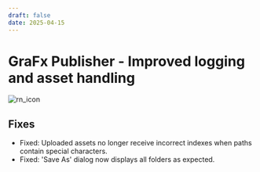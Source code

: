 ```yaml
---
draft: false
date: 2025-04-15
---
```


# GraFx Publisher - Improved logging and asset handling

![rn_icon](/assets/icon-GraFx-Publisher.svg)

## Fixes

- Fixed: Uploaded assets no longer receive incorrect indexes when paths contain special characters.
- Fixed: 'Save As' dialog now displays all folders as expected.